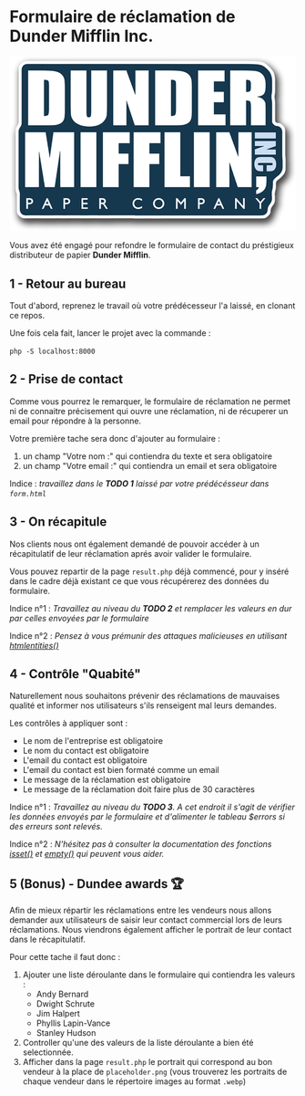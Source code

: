 # Formulaire de réclamation de Dunder Mifflin Inc.
![Logo Dunder Mifflin](images/logo_dunder.png)

Vous avez été engagé pour refondre le formulaire de contact du préstigieux distributeur de papier **Dunder Mifflin**.

## 1 - Retour au bureau
Tout d'abord, reprenez le travail où votre prédécesseur l'a laissé, en clonant ce repos.

Une fois cela fait, lancer le projet avec la commande : 

`php -S localhost:8000`

## 2 - Prise de contact
Comme vous pourrez le remarquer, le formulaire de réclamation ne permet ni de connaitre précisement qui ouvre une réclamation, ni de récuperer un email pour répondre à la personne.

Votre première tache sera donc d'ajouter au formulaire : 
1. un champ "Votre nom :" qui contiendra du texte et sera obligatoire
2. un champ "Votre email :" qui contiendra un email et sera obligatoire

Indice : *travaillez dans le **TODO 1** laissé par votre prédécésseur dans `form.html`*

## 3 - On récapitule

Nos clients nous ont également demandé de pouvoir accéder à un récapitulatif de leur réclamation aprés avoir valider le formulaire.

Vous pouvez repartir de la page `result.php` déjà commencé, pour y inséré dans le cadre déjà existant ce que vous récupérerez des données du formulaire.

Indice n°1 : *Travaillez au niveau du **TODO 2** et remplacer les valeurs en dur par celles envoyées par le formulaire*

Indice n°2 : *Pensez à vous prémunir des attaques malicieuses en utilisant [htmlentities()](https://www.php.net/manual/fr/function.htmlentities.php)*

## 4 - Contrôle "Quabité"

Naturellement nous souhaitons prévenir des réclamations de mauvaises qualité et informer nos utilisateurs s'ils renseigent mal leurs demandes.

Les contrôles à appliquer sont : 
- Le nom de l'entreprise est obligatoire
- Le nom du contact est obligatoire
- L'email du contact est obligatoire
- L'email du contact est bien formaté comme un email
- Le message de la réclamation est obligatoire
- Le message de la réclamation doit faire plus de 30 caractères

Indice n°1 : *Travaillez au niveau du **TODO 3**. A cet endroit il s'agit de vérifier les données envoyés par le formulaire et d'alimenter le tableau $errors si des erreurs sont relevés.*

Indice n°2 : *N'hésitez pas à consulter la documentation des fonctions [isset()](https://www.php.net/manual/fr/function.isset.php) et [empty()](https://www.php.net/manual/fr/function.empty.php) qui peuvent vous aider.*

## 5 (Bonus) - Dundee awards 🏆

Afin de mieux répartir les réclamations entre les vendeurs nous allons demander aux utilisateurs de saisir leur contact commercial lors de leurs réclamations. Nous viendrons également afficher le portrait de leur contact dans le récapitulatif.

Pour cette tache il faut donc : 
1. Ajouter une liste déroulante dans le formulaire qui contiendra les valeurs : 
    - Andy Bernard
    - Dwight Schrute
    - Jim Halpert
    - Phyllis Lapin-Vance
    - Stanley Hudson
2. Controller qu'une des valeurs de la liste déroulante a bien été selectionnée.
3. Afficher dans la page `result.php` le portrait qui correspond au bon vendeur à la place de `placeholder.png` (vous trouverez les portraits de chaque vendeur dans le répertoire images au format `.webp`)
